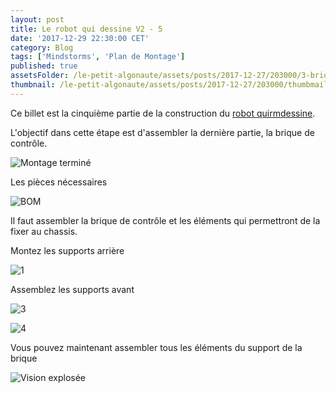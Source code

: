 ```yaml
---
layout: post
title: Le robot qui dessine V2 - 5
date: '2017-12-29 22:30:00 CET'
category: Blog
tags: ['Mindstorms', 'Plan de Montage']
published: true
assetsFolder: /le-petit-algonaute/assets/posts/2017-12-27/203000/3-brique
thumbnail: /le-petit-algonaute/assets/posts/2017-12-27/203000/thumbmail-dessinatorv2-150x150.png
---
```


Ce billet est la cinquième partie de la construction du [robot quirmdessine]({{site.prefix}}/blog/2017/12/27/le-robot-qui-dessine-v2-1).

L'objectif dans cette étape est d'assembler la dernière partie, la brique de contrôle.

![Montage terminé]({{page.assetsFolder}}/3-completed-small.png)

Les pièces nécessaires

![BOM]({{page.assetsFolder}}/BOM-brique.png)

Il faut assembler la brique de contrôle et les éléments qui permettront de la fixer au chassis.

Montez les supports arrière

![1]({{page.assetsFolder}}/3-1-steps-small.png)

Assemblez les supports avant

![3]({{page.assetsFolder}}/3-3-steps-small.png)

![4]({{page.assetsFolder}}/3-4-steps-small.png)

Vous pouvez maintenant assembler tous les éléments du support de la brique

![Vision explosée]({{page.assetsFolder}}/3-all-steps.png)

